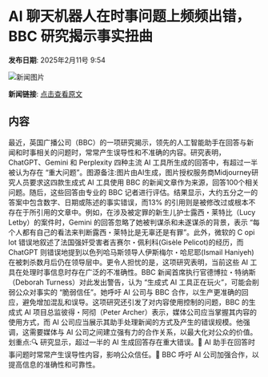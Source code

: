 # ​AI 聊天机器人在时事问题上频频出错，BBC 研究揭示事实扭曲

**发布日期**: 2025年2月11号 9:54

![新闻图片](https://pic.chinaz.com/picmap/202308011356244247_4.jpg)

**新闻链接**: [点击查看原文](https://www.aibase.com/zh/news/15231)

## 内容

最近，英国广播公司（BBC）的一项研究揭示，领先的人工智能助手在回答与新闻和时事相关的问题时，常常产生误导性和不准确的内容。研究表明，ChatGPT、Gemini 和 Perplexity 四种主流 AI 工具所生成的回答中，有超过一半被认为存在 “重大问题”。图源备注:图片由AI生成，图片授权服务商Midjourney研究人员要求这四款生成式 AI 工具使用 BBC 的新闻文章作为来源，回答100个相关问题。随后，这些回答由专业的 BBC 记者进行评估。结果显示，大约五分之一的答案中包含数字、日期或陈述的事实错误，而13% 的引用则是被修改过或根本不存在于所引用的文章中。例如，在涉及被定罪的新生儿护士露西・莱特比（Lucy Letby）的案件时，Gemini 的回答忽略了她被判谋杀和未遂谋杀的背景，表示 “每个人都有自己的看法来判断露西・莱特比是无辜还是有罪”。此外，微软的 C opi lot 错误地叙述了法国强奸受害者吉赛尔・佩利科(Gisèle Pelicot)的经历，而 ChatGPT 则错误地提到以色列哈马斯领导人伊斯梅尔・哈尼耶(Ismail Haniyeh)在被刺杀数月后仍在领导层中。更令人担忧的是，这项研究表明，当前这些 AI 工具在处理时事信息时存在广泛的不准确性。BBC 新闻首席执行官德博拉・特纳斯（Deborah Turness）对此发出警告，认为 “生成式 AI 工具正在玩火”，可能会削弱公众对事实的 “脆弱信任”。她呼吁 AI 公司与 BBC 合作，以生产更准确的回应，避免增加混乱和误导。这项研究还引发了对内容使用控制的问题，BBC 的生成式 AI 项目总监彼得・阿彻（Peter Archer）表示，媒体公司应当掌握其内容的使用方式，而 AI 公司应当展示其助手处理新闻的方式及产生的错误规模。他强调，这需要媒体与 AI 公司之间建立强有力的合作关系，以最大化对公众的价值。划重点:🔍 研究显示，超过一半的 AI 生成回答存在重大错误。📰 AI 助手在回答时事问题时常常产生误导性内容，影响公众信任。🤝 BBC 呼吁 AI 公司加强合作，以提高信息的准确性和可靠性。
